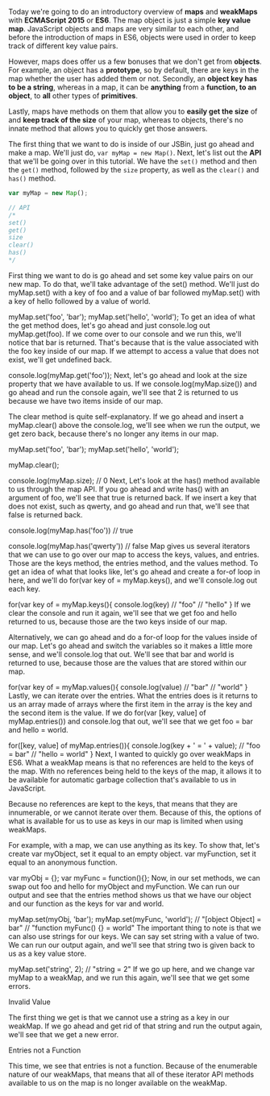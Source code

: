 Today we're going to do an introductory overview of **maps** and **weakMaps** with **ECMAScript 2015** or **ES6**. The map object is just a simple **key value map**. JavaScript objects and maps are very similar to each other, and before the introduction of maps in ES6, objects were used in order to keep track of different key value pairs.

However, maps does offer us a few bonuses that we don't get from **objects**. For example, an object has a **prototype**, so by default, there are keys in the map whether the user has added them or not. Secondly, an **object key has to be a string**, whereas in a map, it can be **anything** from a **function, to an object**, to **all** other types of **primitives**.

Lastly, maps have methods on them that allow you to **easily get the size** of and **keep track of the size** of your map, whereas to objects, there's no innate method that allows you to quickly get those answers.

The first thing that we want to do is inside of our JSBin, just go ahead and make a map. We'll just do, `var myMap = new Map()`. Next, let's list out the **API** that we'll be going over in this tutorial. We have the `set()` method and then the `get()` method, followed by the `size` property, as well as the `clear()` and `has()` method.
```javascript
var myMap = new Map();

// API
/*
set()
get()
size
clear()
has()
*/
```
First thing we want to do is go ahead and set some key value pairs on our new map. To do that, we'll take advantage of the set() method. We'll just do myMap.set() with a key of foo and a value of bar followed myMap.set() with a key of hello followed by a value of world.

myMap.set('foo', 'bar');
myMap.set('hello', 'world');
To get an idea of what the get method does, let's go ahead and just console.log out myMap.get(foo). If we come over to our console and we run this, we'll notice that bar is returned. That's because that is the value associated with the foo key inside of our map. If we attempt to access a value that does not exist, we'll get undefined back.

console.log(myMap.get('foo'));
Next, let's go ahead and look at the size property that we have available to us. If we console.log(myMap.size()) and go ahead and run the console again, we'll see that 2 is returned to us because we have two items inside of our map.

The clear method is quite self-explanatory. If we go ahead and insert a myMap.clear() above the console.log, we'll see when we run the output, we get zero back, because there's no longer any items in our map.

myMap.set('foo', 'bar');
myMap.set('hello', 'world');

myMap.clear();

console.log(myMap.size); // 0
Next, Let's look at the has() method available to us through the map API. If you go ahead and write has() with an argument of foo, we'll see that true is returned back. If we insert a key that does not exist, such as qwerty, and go ahead and run that, we'll see that false is returned back.

console.log(myMap.has('foo')) // true

console.log(myMap.has('qwerty')) // false
Map gives us several iterators that we can use to go over our map to access the keys, values, and entries. Those are the keys method, the entries method, and the values method. To get an idea of what that looks like, let's go ahead and create a for-of loop in here, and we'll do for(var key of = myMap.keys(), and we'll console.log out each key.

for(var key of = myMap.keys(){
  console.log(key)
  // "foo"
  // "hello"
}
If we clear the console and run it again, we'll see that we get foo and hello returned to us, because those are the two keys inside of our map.

Alternatively, we can go ahead and do a for-of loop for the values inside of our map. Let's go ahead and switch the variables so it makes a little more sense, and we'll console.log that out. We'll see that bar and world is returned to use, because those are the values that are stored within our map.

for(var key of = myMap.values(){
  console.log(value)
  // "bar"
  // "world"
}
Lastly, we can iterate over the entries. What the entries does is it returns to us an array made of arrays where the first item in the array is the key and the second item is the value. If we do for(var [key, value] of myMap.entries()) and console.log that out, we'll see that we get foo = bar and hello = world.

for([key, value] of myMap.entries()){
  console.log(key + ' = ' + value);
  // "foo = bar"
  // "hello = world"
}
Next, I wanted to quickly go over weakMaps in ES6. What a weakMap means is that no references are held to the keys of the map. With no references being held to the keys of the map, it allows it to be available for automatic garbage collection that's available to us in JavaScript.

Because no references are kept to the keys, that means that they are innumerable, or we cannot iterate over them. Because of this, the options of what is available for us to use as keys in our map is limited when using weakMaps.

For example, with a map, we can use anything as its key. To show that, let's create var myObject, set it equal to an empty object. var myFunction, set it equal to an anonymous function.

var myObj = {};
var myFunc = function(){};
Now, in our set methods, we can swap out foo and hello for myObject and myFunction. We can run our output and see that the entries method shows us that we have our object and our function as the keys for var and world.

myMap.set(myObj, 'bar');
myMap.set(myFunc, 'world');
  // "[object Object] = bar"
  // "function myFunc() {} = world"
The important thing to note is that we can also use strings for our keys. We can say set string with a value of two. We can run our output again, and we'll see that string two is given back to us as a key value store.

myMap.set('string', 2);
  // "string = 2"
If we go up here, and we change var myMap to a weakMap, and we run this again, we'll see that we get some errors.

Invalid Value

The first thing we get is that we cannot use a string as a key in our weakMap. If we go ahead and get rid of that string and run the output again, we'll see that we get a new error.

Entries not a Function

This time, we see that entries is not a function. Because of the enumerable nature of our weakMaps, that means that all of these iterator API methods available to us on the map is no longer available on the weakMap.